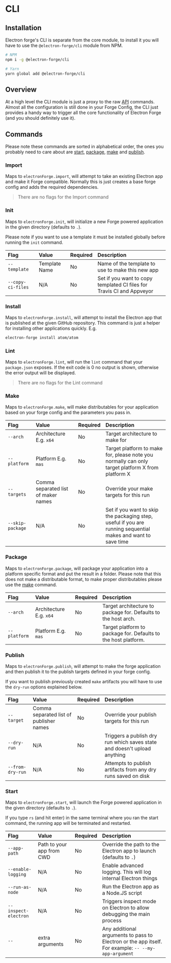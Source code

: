 # CLI

## Installation

Electron forge's CLI is separate from the core module, to install it you will have to use the `@electron-forge/cli` module from NPM.

```bash
# NPM
npm i -g @electron-forge/cli

# Yarn
yarn global add @electron-forge/cli
```

## Overview

At a high level the CLI module is just a proxy to the raw [API](https://js.electronforge.io) commands.  Almost all the configuration is still done in your Forge Config, the CLI just provides a handy way to trigger all the core functionality of Electron Forge \(and you should definitely use it\).

## Commands

Please note these commands are sorted in alphabetical order, the ones you probably need to care about are [start](cli.md#start), [package](cli.md#package), [make](cli.md#make) and [publish](cli.md#publish). 

### Import

Maps to `electronForge.import`, will attempt to take an existing Electron app and make it Forge compatible. Normally this is just creates a base forge config and adds the required dependencies.

> There are no flags for the Import command

### Init

Maps to `electronForge.init`, will initialize a new Forge powered application in the given directory \(defaults to `.`\).

Please note if you want to use a template it must be installed globally before running the `init` command.

| Flag | Value | Required | Description |
| :--- | :--- | :--- | :--- |
| `--template` | Template Name | No | Name of the template to use to make this new app |
| `--copy-ci-files` | N/A | No | Set if you want to copy templated CI files for Travis CI and Appveyor |

### Install

Maps to `electronForge.install`, will attempt to install the Electron app that is published at the given GitHub repository. This command is just a helper for installing other applications quickly.  E.g.

```bash
electron-forge install atom/atom
```

### Lint

Maps to `electronForge.lint`, will run the `lint` command that your `package.json` exposes. If the exit code is 0 no output is shown, otherwise the error output will be displayed.

> There are no flags for the Lint command

### Make

Maps to `electronForge.make`, will make distributables for your application based on your forge config and the parameters you pass in.

| Flag | Value | Required | Description |
| :--- | :--- | :--- | :--- |
| `--arch` | Architecture E.g. `x64` | No | Target architecture to make for |
| `--platform` | Platform E.g. `mas` | No | Target platform to make for, please note you normally can only target platform X from platform X |
| `--targets` | Comma separated list of maker names | No | Override your make targets for this run |
| `--skip-package` | N/A | No | Set if you want to skip the packaging step, useful if you are running sequential makes and want to save time |

### Package

Maps to `electronForge.package`, will package your application into a platform specific format and put the result in a folder. Please note that this does not make a distributable format, to make proper distributables please use the [make](cli.md#make) command.

| Flag | Value | Required | Description |
| :--- | :--- | :--- | :--- |
| `--arch` | Architecture E.g. `x64` | No | Target architecture to package for. Defaults to the host arch. |
| `--platform` | Platform E.g. `mas` | No | Target platform to package for. Defaults to the host platform. |

### Publish

Maps to `electronForge.publish`, will attempt to make the forge application and then publish it to the publish targets defined in your forge config.

If you want to publish previously created `make` artifacts you will have to use the `dry-run` options explained below.

| Flag | Value | Required | Description |
| :--- | :--- | :--- | :--- |
| `--target` | Comma separated list of publisher names | No | Override your publish targets for this run |
| `--dry-run` | N/A | No | Triggers a publish dry run which saves state and doesn't upload anything |
| `--from-dry-run` | N/A | No | Attempts to publish artifacts from any dry runs saved on disk |

### Start

Maps to `electronForge.start`, will launch the Forge powered application in the given directory \(defaults to `.`\).

If you type `rs` \(and hit enter\) in the same terminal where you ran the start command, the running app will be terminated and restarted.

| Flag | Value | Required | Description |
| :--- | :--- | :--- | :--- |
| `--app-path` | Path to your app from CWD | No | Override the path to the Electron app to launch \(defaults to `.`\) |
| `--enable-logging` | N/A | No | Enable advanced logging. This will log internal Electron things |
| `--run-as-node` | N/A | No | Run the Electron app as a Node.JS script |
| `--inspect-electron` | N/A | No | Triggers inspect mode on Electron to allow debugging the main process |
| `--` | extra arguments | No | Any additional arguments to pass to Electron or the app itself. For example: `-- --my-app-argument` |

